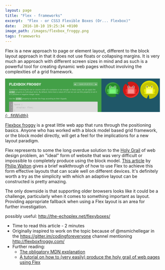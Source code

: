 ```yaml
---
layout: page
title: "Flex - frameworks"
excerpt:  "Flex - or CSS3 Flexible Boxes (Or... Flexbox)"
date:   2016-10-10 19:25:34 +0100
image_path: /images/flexbox_froggy.png
tags: frameworks
---
```



Flex is a new approach to page or element layout, different to the block layout approach in that it does not use floats or collapsing margins. It is very much an approach with different screen sizes in mind and as such is a powerful tool for creating dynamic web pages without involving the complexities of a grid framework.

[![Flexbox froggy screenshot](/images/flexbox_froggy.png){: .fitWidth}](http://flexboxfroggy.com/)

[Flexbox froggy](http://flexboxfroggy.com/) is a great little web app that runs through the positioning basics. Anyone who has worked with a block model based grid framework, or the block model directly, will get a feel for the implications for a new layout paradigm.

Flex represents to some the long overdue solution to the [Holy Grail](https://en.wikipedia.org/wiki/Holy_Grail_(web_design)) of web design problem, an "ideal" form of website that was very difficult or impossible to completely produce using the block model. [This article](https://philipwalton.github.io/solved-by-flexbox/demos/holy-grail/) by [Philip Walton](https://philipwalton.com/) gives a brief walkthrough of how to use Flex to achieve this form effective layouts that can scale well on different devices. It's definitely worth a try as the simplicity with which an adaptive layout can be constructed is pretty amazing.

The only downside is that supporting older browsers looks like it could be a challenge, particularly when it comes to something important as layout. Providing appropriate fallback when using a Flex layout is an area for further investigation.

possibly useful: http://the-echoplex.net/flexyboxes/



+ Time to read this article - 2 minutes
+ Originally inspired to work on the topic because of @msmichellegar in the https://gitter.im/codingforeveryone channel mentioning http://flexboxfroggy.com/
+ Further reading:
  + [The obligatory MDN explanation](https://developer.mozilla.org/en-US/docs/Web/CSS/CSS_Flexible_Box_Layout/Using_CSS_flexible_boxes)
  + [A tutorial on how to (very easily) produce the holy grail of web pages using Flex](https://philipwalton.github.io/solved-by-flexbox/demos/holy-grail/)
